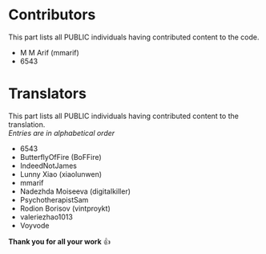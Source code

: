 # Contributors
This part lists all PUBLIC individuals having contributed content to the code.

 * M M Arif (mmarif)
 * 6543

# Translators
This part lists all PUBLIC individuals having contributed content to the translation.  
*Entries are in alphabetical order*

 * 6543
 * ButterflyOfFire (BoFFire)
 * IndeedNotJames
 * Lunny Xiao (xiaolunwen)
 * mmarif
 * Nadezhda Moiseeva (digitalkiller)
 * PsychotherapistSam
 * Rodion Borisov (vintproykt)
 * valeriezhao1013
 * Voyvode

**Thank you for all your work** :+1:
